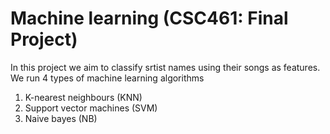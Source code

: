 # Machine learning (CSC461: Final Project)

In this project we aim to classify srtist names using their songs as features. We run 4 types of machine learning algorithms 
1. K-nearest neighbours (KNN)
3. Support vector machines (SVM)
4. Naive bayes (NB)
